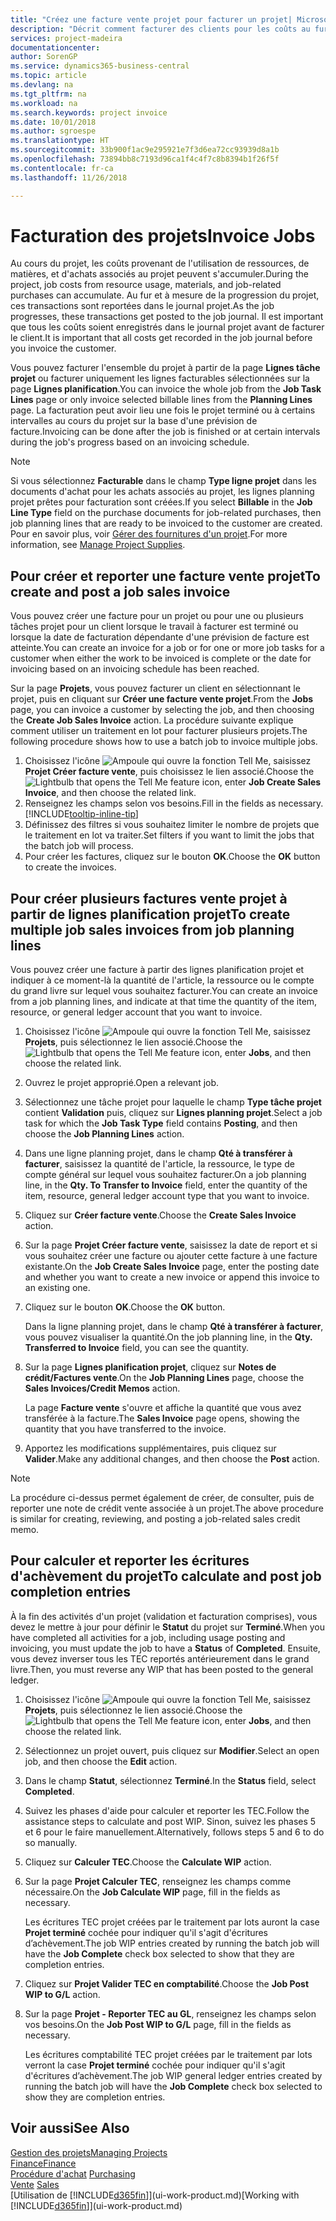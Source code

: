 ```yaml
---
title: "Créez une facture vente projet pour facturer un projet| Microsoft Docs"
description: "Décrit comment facturer des clients pour les coûts au fur et à mesure de l'avancée du projet."
services: project-madeira
documentationcenter: 
author: SorenGP
ms.service: dynamics365-business-central
ms.topic: article
ms.devlang: na
ms.tgt_pltfrm: na
ms.workload: na
ms.search.keywords: project invoice
ms.date: 10/01/2018
ms.author: sgroespe
ms.translationtype: HT
ms.sourcegitcommit: 33b900f1ac9e295921e7f3d6ea72cc93939d8a1b
ms.openlocfilehash: 73894bb8c7193d96ca1f4c4f7c8b8394b1f26f5f
ms.contentlocale: fr-ca
ms.lasthandoff: 11/26/2018

---
```

# <a name="invoice-jobs"></a><span data-ttu-id="ebae7-103">Facturation des projets</span><span class="sxs-lookup"><span data-stu-id="ebae7-103">Invoice Jobs</span></span>
<span data-ttu-id="ebae7-104">Au cours du projet, les coûts provenant de l'utilisation de ressources, de matières, et d'achats associés au projet peuvent s'accumuler.</span><span class="sxs-lookup"><span data-stu-id="ebae7-104">During the project, job costs from resource usage, materials, and job-related purchases can accumulate.</span></span> <span data-ttu-id="ebae7-105">Au fur et à mesure de la progression du projet, ces transactions sont reportées dans le journal projet.</span><span class="sxs-lookup"><span data-stu-id="ebae7-105">As the job progresses, these transactions get posted to the job journal.</span></span> <span data-ttu-id="ebae7-106">Il est important que tous les coûts soient enregistrés dans le journal projet avant de facturer le client.</span><span class="sxs-lookup"><span data-stu-id="ebae7-106">It is important that all costs get recorded in the job journal before you invoice the customer.</span></span>

<span data-ttu-id="ebae7-107">Vous pouvez facturer l'ensemble du projet à partir de la page **Lignes tâche projet** ou facturer uniquement les lignes facturables sélectionnées sur la page **Lignes planification**.</span><span class="sxs-lookup"><span data-stu-id="ebae7-107">You can invoice the whole job from the **Job Task Lines** page or only invoice selected billable lines from the **Planning Lines** page.</span></span> <span data-ttu-id="ebae7-108">La facturation peut avoir lieu une fois le projet terminé ou à certains intervalles au cours du projet sur la base d'une prévision de facture.</span><span class="sxs-lookup"><span data-stu-id="ebae7-108">Invoicing can be done after the job is finished or at certain intervals during the job's progress based on an invoicing schedule.</span></span>

> [!NOTE]  
>   <span data-ttu-id="ebae7-109">Si vous sélectionnez **Facturable** dans le champ **Type ligne projet** dans les documents d'achat pour les achats associés au projet, les lignes planning projet prêtes pour facturation sont créées.</span><span class="sxs-lookup"><span data-stu-id="ebae7-109">If you select **Billable** in the **Job Line Type** field on the purchase documents for job-related purchases, then job planning lines that are ready to be invoiced to the customer are created.</span></span> <span data-ttu-id="ebae7-110">Pour en savoir plus, voir [Gérer des fournitures d'un projet](projects-how-manage-project-supplies.md).</span><span class="sxs-lookup"><span data-stu-id="ebae7-110">For more information, see [Manage Project Supplies](projects-how-manage-project-supplies.md).</span></span>

## <a name="to-create-and-post-a-job-sales-invoice"></a><span data-ttu-id="ebae7-111">Pour créer et reporter une facture vente projet</span><span class="sxs-lookup"><span data-stu-id="ebae7-111">To create and post a job sales invoice</span></span>
<span data-ttu-id="ebae7-112">Vous pouvez créer une facture pour un projet ou pour une ou plusieurs tâches projet pour un client lorsque le travail à facturer est terminé ou lorsque la date de facturation dépendante d'une prévision de facture est atteinte.</span><span class="sxs-lookup"><span data-stu-id="ebae7-112">You can create an invoice for a job or for one or more job tasks for a customer when either the work to be invoiced is complete or the date for invoicing based on an invoicing schedule has been reached.</span></span>

<span data-ttu-id="ebae7-113">Sur la page **Projets**, vous pouvez facturer un client en sélectionnant le projet, puis en cliquant sur **Créer une facture vente projet**.</span><span class="sxs-lookup"><span data-stu-id="ebae7-113">From the **Jobs** page, you can invoice a customer by selecting the job, and then choosing the **Create Job Sales Invoice** action.</span></span> <span data-ttu-id="ebae7-114">La procédure suivante explique comment utiliser un traitement en lot pour facturer plusieurs projets.</span><span class="sxs-lookup"><span data-stu-id="ebae7-114">The following procedure shows how to use a batch job to invoice multiple jobs.</span></span>  

1. <span data-ttu-id="ebae7-115">Choisissez l'icône ![Ampoule qui ouvre la fonction Tell Me](media/ui-search/search_small.png "Dites-moi ce que vous voulez faire"), saisissez **Projet Créer facture vente**, puis choisissez le lien associé.</span><span class="sxs-lookup"><span data-stu-id="ebae7-115">Choose the ![Lightbulb that opens the Tell Me feature](media/ui-search/search_small.png "Tell me what you want to do") icon, enter **Job Create Sales Invoice**, and then choose the related link.</span></span>  
2. <span data-ttu-id="ebae7-116">Renseignez les champs selon vos besoins.</span><span class="sxs-lookup"><span data-stu-id="ebae7-116">Fill in the fields as necessary.</span></span> [!INCLUDE[tooltip-inline-tip](includes/tooltip-inline-tip_md.md)]
3. <span data-ttu-id="ebae7-117">Définissez des filtres si vous souhaitez limiter le nombre de projets que le traitement en lot va traiter.</span><span class="sxs-lookup"><span data-stu-id="ebae7-117">Set filters if you want to limit the jobs that the batch job will process.</span></span>
4. <span data-ttu-id="ebae7-118">Pour créer les factures, cliquez sur le bouton **OK**.</span><span class="sxs-lookup"><span data-stu-id="ebae7-118">Choose the **OK** button to create the invoices.</span></span>  

## <a name="to-create-multiple-job-sales-invoices-from-job-planning-lines"></a><span data-ttu-id="ebae7-119">Pour créer plusieurs factures vente projet à partir de lignes planification projet</span><span class="sxs-lookup"><span data-stu-id="ebae7-119">To create multiple job sales invoices from job planning lines</span></span>
<span data-ttu-id="ebae7-120">Vous pouvez créer une facture à partir des lignes planification projet et indiquer à ce moment-là la quantité de l'article, la ressource ou le compte du grand livre sur lequel vous souhaitez facturer.</span><span class="sxs-lookup"><span data-stu-id="ebae7-120">You can create an invoice from a job planning lines, and indicate at that time the quantity of the item, resource, or general ledger account that you want to invoice.</span></span>

1. <span data-ttu-id="ebae7-121">Choisissez l'icône ![Ampoule qui ouvre la fonction Tell Me](media/ui-search/search_small.png "Dites-moi ce que vous voulez faire"), saisissez **Projets**, puis sélectionnez le lien associé.</span><span class="sxs-lookup"><span data-stu-id="ebae7-121">Choose the ![Lightbulb that opens the Tell Me feature](media/ui-search/search_small.png "Tell me what you want to do") icon, enter **Jobs**, and then choose the related link.</span></span>
2. <span data-ttu-id="ebae7-122">Ouvrez le projet approprié.</span><span class="sxs-lookup"><span data-stu-id="ebae7-122">Open a relevant job.</span></span>
3. <span data-ttu-id="ebae7-123">Sélectionnez une tâche projet pour laquelle le champ **Type tâche projet** contient **Validation** puis, cliquez sur **Lignes planning projet**.</span><span class="sxs-lookup"><span data-stu-id="ebae7-123">Select a job task for which the **Job Task Type** field contains **Posting**, and then choose the **Job Planning Lines** action.</span></span>  
4. <span data-ttu-id="ebae7-124">Dans une ligne planning projet, dans le champ **Qté à transférer à facturer**, saisissez la quantité de l'article, la ressource, le type de compte général sur lequel vous souhaitez facturer.</span><span class="sxs-lookup"><span data-stu-id="ebae7-124">On a job planning line, in the **Qty. To Transfer to Invoice** field, enter the quantity of the item, resource, general ledger account type that you want to invoice.</span></span>  
5. <span data-ttu-id="ebae7-125">Cliquez sur **Créer facture vente**.</span><span class="sxs-lookup"><span data-stu-id="ebae7-125">Choose the **Create Sales Invoice** action.</span></span>
6. <span data-ttu-id="ebae7-126">Sur la page **Projet Créer facture vente**, saisissez la date de report et si vous souhaitez créer une facture ou ajouter cette facture à une facture existante.</span><span class="sxs-lookup"><span data-stu-id="ebae7-126">On the **Job Create Sales Invoice** page, enter the posting date and whether you want to create a new invoice or append this invoice to an existing one.</span></span>
7. <span data-ttu-id="ebae7-127">Cliquez sur le bouton **OK**.</span><span class="sxs-lookup"><span data-stu-id="ebae7-127">Choose the **OK** button.</span></span>  

    <span data-ttu-id="ebae7-128">Dans la ligne planning projet, dans le champ **Qté à transférer à facturer**, vous pouvez visualiser la quantité.</span><span class="sxs-lookup"><span data-stu-id="ebae7-128">On the job planning line, in the **Qty. Transferred to Invoice** field, you can see the quantity.</span></span>
8. <span data-ttu-id="ebae7-129">Sur la page **Lignes planification projet**, cliquez sur **Notes de crédit/Factures vente**.</span><span class="sxs-lookup"><span data-stu-id="ebae7-129">On the **Job Planning Lines** page, choose the **Sales Invoices/Credit Memos** action.</span></span>

    <span data-ttu-id="ebae7-130">La page **Facture vente** s'ouvre et affiche la quantité que vous avez transférée à la facture.</span><span class="sxs-lookup"><span data-stu-id="ebae7-130">The **Sales Invoice** page opens, showing the quantity that you have transferred to the invoice.</span></span>  
9. <span data-ttu-id="ebae7-131">Apportez les modifications supplémentaires, puis cliquez sur **Valider**.</span><span class="sxs-lookup"><span data-stu-id="ebae7-131">Make any additional changes, and then choose the **Post** action.</span></span>

> [!NOTE]  
>   <span data-ttu-id="ebae7-132">La procédure ci-dessus permet également de créer, de consulter, puis de reporter une note de crédit vente associée à un projet.</span><span class="sxs-lookup"><span data-stu-id="ebae7-132">The above procedure is similar for creating, reviewing, and posting a job-related sales credit memo.</span></span>

## <a name="to-calculate-and-post-job-completion-entries"></a><span data-ttu-id="ebae7-133">Pour calculer et reporter les écritures d'achèvement du projet</span><span class="sxs-lookup"><span data-stu-id="ebae7-133">To calculate and post job completion entries</span></span>
<span data-ttu-id="ebae7-134">À la fin des activités d'un projet (validation et facturation comprises), vous devez le mettre à jour pour définir le **Statut** du projet sur **Terminé**.</span><span class="sxs-lookup"><span data-stu-id="ebae7-134">When you have completed all activities for a job, including usage posting and invoicing, you must update the job to have a **Status** of **Completed**.</span></span> <span data-ttu-id="ebae7-135">Ensuite, vous devez inverser tous les TEC reportés antérieurement dans le grand livre.</span><span class="sxs-lookup"><span data-stu-id="ebae7-135">Then, you must reverse any WIP that has been posted to the general ledger.</span></span>

1. <span data-ttu-id="ebae7-136">Choisissez l'icône ![Ampoule qui ouvre la fonction Tell Me](media/ui-search/search_small.png "Dites-moi ce que vous voulez faire"), saisissez **Projets**, puis sélectionnez le lien associé.</span><span class="sxs-lookup"><span data-stu-id="ebae7-136">Choose the ![Lightbulb that opens the Tell Me feature](media/ui-search/search_small.png "Tell me what you want to do") icon, enter **Jobs**, and then choose the related link.</span></span>  
2. <span data-ttu-id="ebae7-137">Sélectionnez un projet ouvert, puis cliquez sur **Modifier**.</span><span class="sxs-lookup"><span data-stu-id="ebae7-137">Select an open job, and then choose the **Edit** action.</span></span>
3. <span data-ttu-id="ebae7-138">Dans le champ **Statut**, sélectionnez **Terminé**.</span><span class="sxs-lookup"><span data-stu-id="ebae7-138">In the **Status** field, select **Completed**.</span></span>
4. <span data-ttu-id="ebae7-139">Suivez les phases d'aide pour calculer et reporter les TEC.</span><span class="sxs-lookup"><span data-stu-id="ebae7-139">Follow the assistance steps to calculate and post WIP.</span></span> <span data-ttu-id="ebae7-140">Sinon, suivez les phases 5 et 6 pour le faire manuellement.</span><span class="sxs-lookup"><span data-stu-id="ebae7-140">Alternatively, follows steps 5 and 6 to do so manually.</span></span>  
5. <span data-ttu-id="ebae7-141">Cliquez sur **Calculer TEC**.</span><span class="sxs-lookup"><span data-stu-id="ebae7-141">Choose the **Calculate WIP** action.</span></span>
6. <span data-ttu-id="ebae7-142">Sur la page **Projet Calculer TEC**, renseignez les champs comme nécessaire.</span><span class="sxs-lookup"><span data-stu-id="ebae7-142">On the **Job Calculate WIP** page, fill in the fields as necessary.</span></span>  

     <span data-ttu-id="ebae7-143">Les écritures TEC projet créées par le traitement par lots auront la case **Projet terminé** cochée pour indiquer qu'il s'agit d'écritures d’achèvement.</span><span class="sxs-lookup"><span data-stu-id="ebae7-143">The job WIP entries created by running the batch job will have the **Job Complete** check box selected to show that they are completion entries.</span></span>  
7. <span data-ttu-id="ebae7-144">Cliquez sur **Projet Valider TEC en comptabilité**.</span><span class="sxs-lookup"><span data-stu-id="ebae7-144">Choose the **Job Post WIP to G/L** action.</span></span>
8. <span data-ttu-id="ebae7-145">Sur la page **Projet - Reporter TEC au GL**, renseignez les champs selon vos besoins.</span><span class="sxs-lookup"><span data-stu-id="ebae7-145">On the **Job Post WIP to G/L** page, fill in the fields as necessary.</span></span>  

     <span data-ttu-id="ebae7-146">Les écritures comptabilité TEC projet créées par le traitement par lots verront la case **Projet terminé** cochée pour indiquer qu'il s'agit d'écritures d’achèvement.</span><span class="sxs-lookup"><span data-stu-id="ebae7-146">The job WIP general ledger entries created by running the batch job will have the **Job Complete** check box selected to show they are completion entries.</span></span>

## <a name="see-also"></a><span data-ttu-id="ebae7-147">Voir aussi</span><span class="sxs-lookup"><span data-stu-id="ebae7-147">See Also</span></span>
[<span data-ttu-id="ebae7-148">Gestion des projets</span><span class="sxs-lookup"><span data-stu-id="ebae7-148">Managing Projects</span></span>](projects-manage-projects.md)  
[<span data-ttu-id="ebae7-149">Finance</span><span class="sxs-lookup"><span data-stu-id="ebae7-149">Finance</span></span>](finance.md)  
<span data-ttu-id="ebae7-150">[Procédure d'achat](purchasing-manage-purchasing.md)       </span><span class="sxs-lookup"><span data-stu-id="ebae7-150">[Purchasing](purchasing-manage-purchasing.md)       </span></span>  
<span data-ttu-id="ebae7-151">[Vente](sales-manage-sales.md)    </span><span class="sxs-lookup"><span data-stu-id="ebae7-151">[Sales](sales-manage-sales.md)    </span></span>  
<span data-ttu-id="ebae7-152">[Utilisation de [!INCLUDE[d365fin](includes/d365fin_md.md)]](ui-work-product.md)</span><span class="sxs-lookup"><span data-stu-id="ebae7-152">[Working with [!INCLUDE[d365fin](includes/d365fin_md.md)]](ui-work-product.md)</span></span>  

